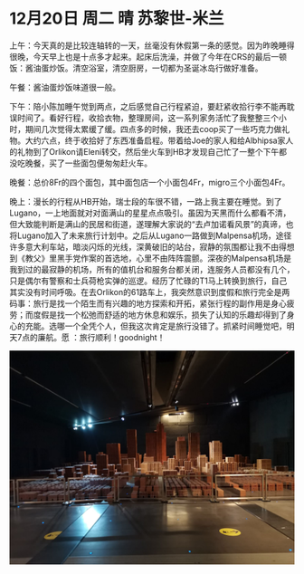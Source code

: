 # 12月20日 周二 晴 苏黎世-米兰

上午：今天真的是比较连轴转的一天，丝毫没有休假第一条的感觉。因为昨晚睡得很晚，今天早上也是十点多才起来。起床后洗澡，并做了今年在CRS的最后一顿饭：酱油蛋炒饭。清空浴室，清空厨房，一切都为圣诞冰岛行做好准备。

午餐：酱油蛋炒饭味道很一般。

下午：陪小陈加睡午觉到两点，之后感觉自己行程紧迫，要赶紧收拾行李不能再耽误时间了。看好行程，收拾衣物，整理房间，这一系列家务活忙了我整整三个小时，期间几次觉得太累缓了缓。四点多的时候，我还去coop买了一些巧克力做礼物。大约六点，终于收拾好了东西准备启程。带着给Joe的家人和给Albhipsa家人的礼物到了Orlikon请Eleni转交，然后坐火车到HB才发现自己忙了一整个下午都没吃晚餐，买了一些面包便匆匆赶火车。

晚餐：总价8Fr的四个面包，其中面包店一个小面包4Fr，migro三个小面包4Fr。

晚上：漫长的行程从HB开始，瑞士段的车很不错，一路上我主要在睡觉。到了Lugano，一上地面就对对面满山的星星点点吸引。虽因为天黑而什么都看不清，但大致能判断是满山的民居和街道，遂理解大家说的“去卢加诺看风景”的真谛，也将Lugano加入了未来旅行计划中。之后从Lugano一路做到Malpensa机场，途径许多意大利车站，暗淡闪烁的光线，深黄破旧的站台，寂静的氛围都让我不由得想到《教父》里黑手党作案的首选地，心里不由阵阵震颤。深夜的Malpensa机场是我到过的最寂静的机场，所有的值机台和服务台都关闭，连服务人员都没有几个，只是偶尔有警察和士兵荷枪实弹的巡逻。经历了忙碌的T1马上转换到旅行，自己其实没有时间呼吸。在去Orlikon的61路车上，我突然意识到度假和旅行完全是两码事：旅行是找一个陌生而有兴趣的地方探索和开拓，紧张行程的副作用是身心疲劳；而度假是找一个松弛而舒适的地方休息和娱乐，损失了认知的乐趣却得到了身心的充能。选哪一个全凭个人，但我这次肯定是旅行没错了。抓紧时间睡觉吧，明天7点的廉航。愿 ：旅行顺利！goodnight！


![image](images\\63a2537b67782e671639d8c8.jpg)




